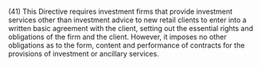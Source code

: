 (41) This Directive requires investment firms that provide investment services other than investment advice to new retail clients to enter into a written basic agreement with the client, setting out the essential rights and obligations of the firm and the client. However, it imposes no other obligations as to the form, content and performance of contracts for the provisions of investment or ancillary services.